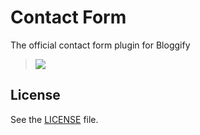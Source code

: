 Contact Form
============

The official contact form plugin for Bloggify

> ![](http://i.imgur.com/v566p7k.png)

## License

See the [LICENSE](./LICENSE) file.
